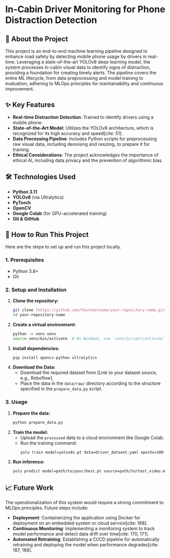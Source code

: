 # In-Cabin Driver Monitoring for Phone Distraction Detection

## 📖 About the Project

This project is an end-to-end machine learning pipeline designed to enhance road safety by detecting mobile phone usage by drivers in real-time.
Leveraging a state-of-the-art YOLOv8 deep learning model, the system processes in-cabin visual data to identify signs of distraction, providing a foundation for creating timely alerts.
The pipeline covers the entire ML lifecycle, from data preprocessing and model training to evaluation, adhering to MLOps principles for maintainability and continuous improvement.

## ✨ Key Features

* **Real-time Distraction Detection**: Trained to identify drivers using a mobile phone.
* **State-of-the-Art Model**: Utilizes the YOLOv8 architecture, which is recognized for its high accuracy and speed[cite: 51].
* **Data Processing Pipeline**: Includes Python scripts for preprocessing raw visual data, including denoising and resizing, to prepare it for training.
* **Ethical Considerations**: The project acknowledges the importance of ethical AI, including data privacy and the prevention of algorithmic bias.

## 🛠️ Technologies Used

* **Python 3.11**
* **YOLOv8** (via Ultralytics)
* **PyTorch**
* **OpenCV**
* **Google Colab** (for GPU-accelerated training)
* **Git & GitHub**

## 🚀 How to Run This Project

Here are the steps to set up and run this project locally.

### 1. Prerequisites

* Python 3.8+
* Git

### 2. Setup and Installation

1.  **Clone the repository:**
    ```sh
    git clone [https://github.com/YourUsername/your-repository-name.git](https://github.com/YourUsername/your-repository-name.git)
    cd your-repository-name
    ```
2.  **Create a virtual environment:**
    ```sh
    python -m venv venv
    source venv/bin/activate  # On Windows, use `venv\Scripts\activate`
    ```
3.  **Install dependencies:**
    ```sh
    pip install opencv-python ultralytics
    ```
4.  **Download the Data:**
    * Download the required dataset from [Link to your dataset source, e.g., Roboflow].
    * Place the data in the `data/raw/` directory according to the structure specified in the `prepare_data.py` script.

### 3. Usage

1.  **Prepare the data:**
    ```sh
    python prepare_data.py
    ```
2.  **Train the model:**
    * Upload the `processed` data to a cloud environment like Google Colab.
    * Run the training command:
        ```sh
        yolo train model=yolov8s.pt data=driver_dataset.yaml epochs=100 batch=16
        ```
3.  **Run inference:**
    ```sh
    yolo predict model=path/to/your/best.pt source=path/to/test_video.mp4
    ```

## 📈 Future Work

The operationalization of this system would require a strong commitment to MLOps principles. Future steps include:
* **Deployment**: Containerizing the application using Docker for deployment on an embedded system or cloud service[cite: 168].
* **Continuous Monitoring**: Implementing a monitoring system to track model performance and detect data drift over time[cite: 170, 171].
* **Automated Retraining**: Establishing a CI/CD pipeline for automatically retraining and deploying the model when performance degrades[cite: 187, 188].
